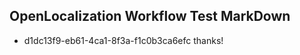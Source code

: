 ## OpenLocalization Workflow Test MarkDown
* d1dc13f9-eb61-4ca1-8f3a-f1c0b3ca6efc 
thanks!<!--HONumber=Mar16_HO4-->

